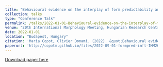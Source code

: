 ```yaml
---
title: "Behavioural evidence on the interplay of form predictability and cell frequency"
collection: talks
type: "Conference Talk"
permalink: /talks/2022-01-01-Behavioural-evidence-on-the-interplay-of-form-pred
venue: "20th International Morphology Meeting, Hungarian Research Centre for Linguistics, Budapest, Hungary"
date: 2022-01-01
location: "Budapest, Hungary"
citation: 'Maria Copot, Olivier Bonami. (2022). &quot;Behavioural evidence on the interplay of form predictability and cell frequency&quot;. 20th International Morphology Meeting, Hungarian Research Centre for Linguistics, Budapest, Hungary.'
paperurl: 'http://copotm.github.io/files/2022-09-01-formpred-infl-IMM20-slides.pdf'
---
```


[Download paper here](http://copotm.github.io/files/2022-09-01-formpred-infl-IMM20-slides.pdf)
